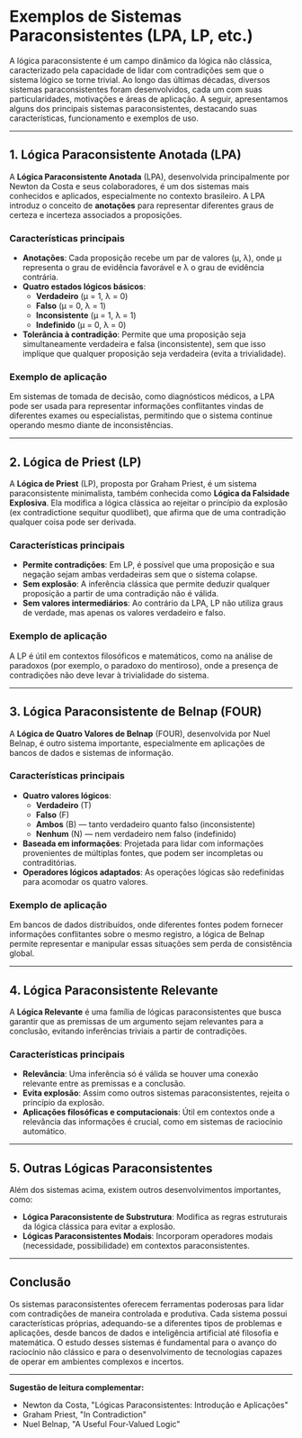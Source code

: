 
# Exemplos de Sistemas Paraconsistentes (LPA, LP, etc.)

A lógica paraconsistente é um campo dinâmico da lógica não clássica, caracterizado pela capacidade de lidar com contradições sem que o sistema lógico se torne trivial. Ao longo das últimas décadas, diversos sistemas paraconsistentes foram desenvolvidos, cada um com suas particularidades, motivações e áreas de aplicação. A seguir, apresentamos alguns dos principais sistemas paraconsistentes, destacando suas características, funcionamento e exemplos de uso.

---

## 1. Lógica Paraconsistente Anotada (LPA)

A **Lógica Paraconsistente Anotada** (LPA), desenvolvida principalmente por Newton da Costa e seus colaboradores, é um dos sistemas mais conhecidos e aplicados, especialmente no contexto brasileiro. A LPA introduz o conceito de **anotações** para representar diferentes graus de certeza e incerteza associados a proposições.

### Características principais

- **Anotações**: Cada proposição recebe um par de valores (μ, λ), onde μ representa o grau de evidência favorável e λ o grau de evidência contrária.
- **Quatro estados lógicos básicos**:
  - **Verdadeiro** (μ = 1, λ = 0)
  - **Falso** (μ = 0, λ = 1)
  - **Inconsistente** (μ = 1, λ = 1)
  - **Indefinido** (μ = 0, λ = 0)
- **Tolerância à contradição**: Permite que uma proposição seja simultaneamente verdadeira e falsa (inconsistente), sem que isso implique que qualquer proposição seja verdadeira (evita a trivialidade).

### Exemplo de aplicação

Em sistemas de tomada de decisão, como diagnósticos médicos, a LPA pode ser usada para representar informações conflitantes vindas de diferentes exames ou especialistas, permitindo que o sistema continue operando mesmo diante de inconsistências.

---

## 2. Lógica de Priest (LP)

A **Lógica de Priest** (LP), proposta por Graham Priest, é um sistema paraconsistente minimalista, também conhecida como **Lógica da Falsidade Explosiva**. Ela modifica a lógica clássica ao rejeitar o princípio da explosão (ex contradictione sequitur quodlibet), que afirma que de uma contradição qualquer coisa pode ser derivada.

### Características principais

- **Permite contradições**: Em LP, é possível que uma proposição e sua negação sejam ambas verdadeiras sem que o sistema colapse.
- **Sem explosão**: A inferência clássica que permite deduzir qualquer proposição a partir de uma contradição não é válida.
- **Sem valores intermediários**: Ao contrário da LPA, LP não utiliza graus de verdade, mas apenas os valores verdadeiro e falso.

### Exemplo de aplicação

A LP é útil em contextos filosóficos e matemáticos, como na análise de paradoxos (por exemplo, o paradoxo do mentiroso), onde a presença de contradições não deve levar à trivialidade do sistema.

---

## 3. Lógica Paraconsistente de Belnap (FOUR)

A **Lógica de Quatro Valores de Belnap** (FOUR), desenvolvida por Nuel Belnap, é outro sistema importante, especialmente em aplicações de bancos de dados e sistemas de informação.

### Características principais

- **Quatro valores lógicos**:
  - **Verdadeiro** (T)
  - **Falso** (F)
  - **Ambos** (B) — tanto verdadeiro quanto falso (inconsistente)
  - **Nenhum** (N) — nem verdadeiro nem falso (indefinido)
- **Baseada em informações**: Projetada para lidar com informações provenientes de múltiplas fontes, que podem ser incompletas ou contraditórias.
- **Operadores lógicos adaptados**: As operações lógicas são redefinidas para acomodar os quatro valores.

### Exemplo de aplicação

Em bancos de dados distribuídos, onde diferentes fontes podem fornecer informações conflitantes sobre o mesmo registro, a lógica de Belnap permite representar e manipular essas situações sem perda de consistência global.

---

## 4. Lógica Paraconsistente Relevante

A **Lógica Relevante** é uma família de lógicas paraconsistentes que busca garantir que as premissas de um argumento sejam relevantes para a conclusão, evitando inferências triviais a partir de contradições.

### Características principais

- **Relevância**: Uma inferência só é válida se houver uma conexão relevante entre as premissas e a conclusão.
- **Evita explosão**: Assim como outros sistemas paraconsistentes, rejeita o princípio da explosão.
- **Aplicações filosóficas e computacionais**: Útil em contextos onde a relevância das informações é crucial, como em sistemas de raciocínio automático.

---

## 5. Outras Lógicas Paraconsistentes

Além dos sistemas acima, existem outros desenvolvimentos importantes, como:

- **Lógica Paraconsistente de Substrutura**: Modifica as regras estruturais da lógica clássica para evitar a explosão.
- **Lógicas Paraconsistentes Modais**: Incorporam operadores modais (necessidade, possibilidade) em contextos paraconsistentes.

---

## Conclusão

Os sistemas paraconsistentes oferecem ferramentas poderosas para lidar com contradições de maneira controlada e produtiva. Cada sistema possui características próprias, adequando-se a diferentes tipos de problemas e aplicações, desde bancos de dados e inteligência artificial até filosofia e matemática. O estudo desses sistemas é fundamental para o avanço do raciocínio não clássico e para o desenvolvimento de tecnologias capazes de operar em ambientes complexos e incertos.

---

**Sugestão de leitura complementar:**
- Newton da Costa, "Lógicas Paraconsistentes: Introdução e Aplicações"
- Graham Priest, "In Contradiction"
- Nuel Belnap, "A Useful Four-Valued Logic"
```
